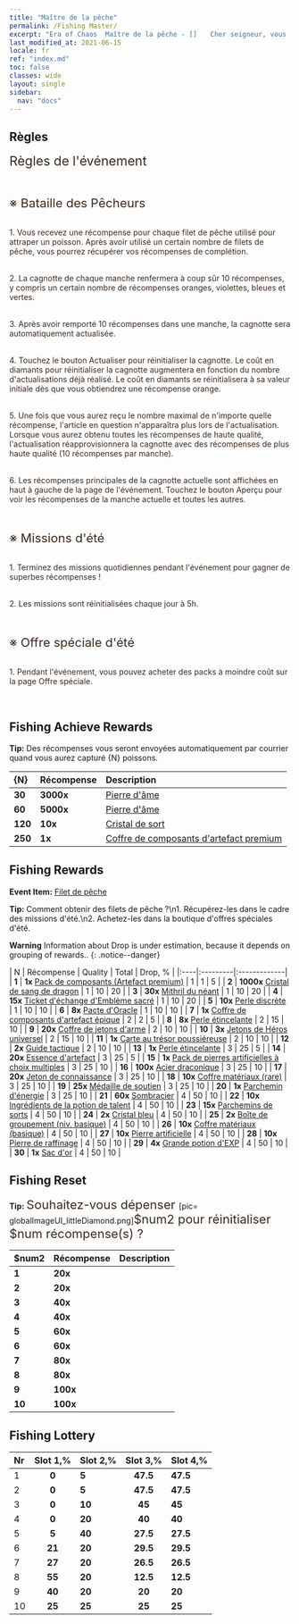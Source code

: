 ```yaml
---
title: "Maître de la pêche"
permalink: /Fishing Master/
excerpt: "Era of Chaos  Maître de la pêche - []　　Cher seigneur, vous avez reçu des récompenses pour votre pêche. Allez y jeter un coup d'œil.[]"
last_modified_at: 2021-06-15
locale: fr
ref: "index.md"
toc: false
classes: wide
layout: single
sidebar:
  nav: "docs"
---
```




## Règles

  <span style="color: #3c2a1e;font-size:23px">Règles de l'événement</span><br/>

<br/>  <span style="color: #3c2a1e;font-size:23px"></span><br/><span style="color: #3c2a1e;font-size:22px">※ Bataille des Pêcheurs</span><br/>

<br/>  <span style="color: #3c2a1e">1. Vous recevez une récompense pour chaque filet de pêche utilisé pour attraper un poisson. Après avoir utilisé un certain nombre de filets de pêche, vous pourrez récupérer vos récompenses de complétion.</span><br/>

<br/>  <span style="color: #3c2a1e">2. La cagnotte de chaque manche renfermera à coup sûr 10 récompenses, y compris un certain nombre de récompenses oranges, violettes, bleues et vertes.</span><br/>

<br/>  <span style="color: #3c2a1e">3. Après avoir remporté 10 récompenses dans une manche, la cagnotte sera automatiquement actualisée.</span><br/>

<br/>  <span style="color: #3c2a1e">4. Touchez le bouton Actualiser pour réinitialiser la cagnotte. Le coût en diamants pour réinitialiser la cagnotte augmentera en fonction du nombre d'actualisations déjà réalisé. Le coût en diamants se réinitialisera à sa valeur initiale dès que vous obtiendrez une récompense orange.</span><br/>

<br/>  <span style="color: #3c2a1e">5. Une fois que vous aurez reçu le nombre maximal de n'importe quelle récompense, l'article en question n'apparaîtra plus lors de l'actualisation. Lorsque vous aurez obtenu toutes les récompenses de haute qualité, l'actualisation réapprovisionnera la cagnotte avec des récompenses de plus haute qualité (10 récompenses par manche).</span>

<br/>  <span style="color: #3c2a1e">6. Les récompenses principales de la cagnotte actuelle sont affichées en haut à gauche de la page de l'événement. Touchez le bouton Aperçu pour voir les récompenses de la manche actuelle et toutes les autres.</span><br/>

<br/>  <span style="color: #3c2a1e;font-size:23px"> </span><br/><span style="color: #3c2a1e;font-size:22px">※ Missions d'été</span><br/>

<br/>  <span style="color: #3c2a1e">1. Terminez des missions quotidiennes pendant l'événement pour gagner de superbes récompenses !</span><br/>

<br/>  <span style="color: #3c2a1e">2. Les missions sont réinitialisées chaque jour à 5h.</span><br/>

<br/>  <span style="color: #3c2a1e;font-size:23px"> </span><br/><span style="color: #3c2a1e;font-size:22px">※ Offre spéciale d'été</span><br/>

<br/>  <span style="color: #3c2a1e">1. Pendant l'événement, vous pouvez acheter des packs à moindre coût sur la page Offre spéciale.</span><br/>

<br/>

## Fishing Achieve Rewards

  **Tip:** Des récompenses vous seront envoyées automatiquement par courrier quand vous aurez capturé {N} poissons.

  |  {N}  |  Récompense  | Description  |
  |:----|:---------|:-------------|
  | **30** |  **3000x** | [Pierre d'âme ](/ItemsFR/con_923/) | Pierre d'âme. S'obtient en démantelant des Emblèmes sacrés. S'échange contre des objets dans la Boutique d'Emblèmes sacrés.  |
  | **60** |  **5000x** | [Pierre d'âme ](/ItemsFR/con_923/) | Pierre d'âme. S'obtient en démantelant des Emblèmes sacrés. S'échange contre des objets dans la Boutique d'Emblèmes sacrés.  |
  | **120** |  **10x** | [Cristal de sort](/ItemsFR/art_189/) | Un cristal créé dans une fonderie ancienne. Matériau essentiel pour améliorer les combinaisons d'artefacts avancées.  |
  | **250** |  **1x** | [Coffre de composants d'artefact premium](/ItemsFR/con_1874/) | À utiliser pour obtenir au choix : 1 coffre de composants (Roi Dragon), 1 coffre de composants (Cieux), 1 coffre de composants (Fragment d'Éden) ou 1 coffre de composants (Jugement dernier).  |


## Fishing Rewards

  **Event Item:** [Filet de pêche](/fr/Items/con_2148/)

  **Tip:** Comment obtenir des filets de pêche ?\n1. Récupérez-les dans le cadre des missions d'été.\n2. Achetez-les dans la boutique d'offres spéciales d'été.

**Warning** Information about Drop is under estimation, because it depends on grouping of rewards..
{: .notice--danger}

  |  N  |  Récompense  | Quality  |  Total  | Drop, % |
  |:----|:---------|:-------------|
  | **1** |  **1x** [Pack de composants (Artefact premium)](/ItemsFR/con_1507/) | 1 | 1 | 5 |
  | **2** |  **1000x** [Cristal de sang de dragon](/ItemsFR/con_879/) | 1 | 10 | 20 |
  | **3** |  **30x** [Mithril du néant](/ItemsFR/con_817/) | 1 | 10 | 20 |
  | **4** |  **15x** [Ticket d'échange d'Emblème sacré](/ItemsFR/con_513/) | 1 | 10 | 20 |
  | **5** |  **10x** [Perle discrète](/ItemsFR/con_2135/) | 1 | 10 | 10 |
  | **6** |  **8x** [Pacte d'Oracle](/ItemsFR/con_816/) | 1 | 10 | 10 |
  | **7** |  **1x** [Coffre de composants d'artefact épique](/ItemsFR/con_1926/) | 2 | 2 | 5 |
  | **8** |  **8x** [Perle étincelante](/ItemsFR/con_527/) | 2 | 15 | 10 |
  | **9** |  **20x** [Coffre de jetons d'arme](/ItemsFR/con_1367/) | 2 | 10 | 10 |
  | **10** |  **3x** [Jetons de Héros universel](/ItemsFR/her_358/) | 2 | 15 | 10 |
  | **11** |  **1x** [Carte au trésor poussiéreuse](/ItemsFR/con_1156/) | 2 | 10 | 10 |
  | **12** |  **2x** [Guide tactique](/ItemsFR/unk_2115/) | 2 | 10 | 10 |
  | **13** |  **1x** [Perle étincelante](/ItemsFR/con_527/) | 3 | 25 | 5 |
  | **14** |  **20x** [Essence d'artefact](/ItemsFR/con_905/) | 3 | 25 | 5 |
  | **15** |  **1x** [Pack de pierres artificielles à choix multiples](/ItemsFR/con_1480/) | 3 | 25 | 10 |
  | **16** |  **100x** [Acier draconique](/ItemsFR/con_880/) | 3 | 25 | 10 |
  | **17** |  **20x** [Jeton de connaissance](/ItemsFR/con_911/) | 3 | 25 | 10 |
  | **18** |  **10x** [Coffre matériaux (rare)](/ItemsFR/con_757/) | 3 | 25 | 10 |
  | **19** |  **25x** [Médaille de soutien](/ItemsFR/unk_2116/) | 3 | 25 | 10 |
  | **20** |  **1x** [Parchemin d'énergie](/ItemsFR/con_830/) | 3 | 25 | 10 |
  | **21** |  **60x** [Sombracier](/ItemsFR/con_881/) | 4 | 50 | 10 |
  | **22** |  **10x** [Ingrédients de la potion de talent](/ItemsFR/con_1120/) | 4 | 50 | 10 |
  | **23** |  **15x** [Parchemins de sorts](/ItemsFR/con_694/) | 4 | 50 | 10 |
  | **24** |  **2x** [Cristal bleu](/ItemsFR/con_716/) | 4 | 50 | 10 |
  | **25** |  **2x** [Boîte de groupement (niv. basique)](/ItemsFR/con_774/) | 4 | 50 | 10 |
  | **26** |  **10x** [Coffre matériaux (basique)](/ItemsFR/con_756/) | 4 | 50 | 10 |
  | **27** |  **10x** [Pierre artificielle](/ItemsFR/art_188/) | 4 | 50 | 10 |
  | **28** |  **10x** [Pierre de raffinage](/ItemsFR/con_814/) | 4 | 50 | 10 |
  | **29** |  **4x** [Grande potion d'EXP](/ItemsFR/con_702/) | 4 | 50 | 10 |
  | **30** |  **1x** [Sac d'or](/ItemsFR/con_714/) | 4 | 50 | 10 |


## Fishing Reset

  **Tip:** <span style="color: #3c2a1e;font-size:22px">Souhaitez-vous dépenser </span>[pic= globalImageUI_littleDiamond.png]</span><span style="color: #3c2a1e;font-size:22px">$num2</span><span style="color: #3c2a1e;font-size:22px"> pour réinitialiser $num récompense(s) ?</span>

  | $num2  |  Récompense  | Description  |
  |:----|:---------|:-------------|
  | **1** |  **20x** | <i class="fas fa-gem"/> |  |
  | **2** |  **20x** | <i class="fas fa-gem"/> |  |
  | **3** |  **40x** | <i class="fas fa-gem"/> |  |
  | **4** |  **40x** | <i class="fas fa-gem"/> |  |
  | **5** |  **60x** | <i class="fas fa-gem"/> |  |
  | **6** |  **60x** | <i class="fas fa-gem"/> |  |
  | **7** |  **80x** | <i class="fas fa-gem"/> |  |
  | **8** |  **80x** | <i class="fas fa-gem"/> |  |
  | **9** |  **100x** | <i class="fas fa-gem"/> |  |
  | **10** |  **100x** | <i class="fas fa-gem"/> |  |


## Fishing Lottery

  |  Nr  | Slot 1,% | Slot 2,% | Slot 3,% | Slot 4,% |
  |:-----|:------:|:-------|:------:|:-------|
  | 1 | **0** | **5** | **47.5** | **47.5** |
  | 2 | **0** | **5** | **47.5** | **47.5** |
  | 3 | **0** | **10** | **45** | **45** |
  | 4 | **0** | **20** | **40** | **40** |
  | 5 | **5** | **40** | **27.5** | **27.5** |
  | 6 | **21** | **20** | **29.5** | **29.5** |
  | 7 | **27** | **20** | **26.5** | **26.5** |
  | 8 | **55** | **20** | **12.5** | **12.5** |
  | 9 | **40** | **20** | **20** | **20** |
  | 10 | **25** | **25** | **25** | **25** |
